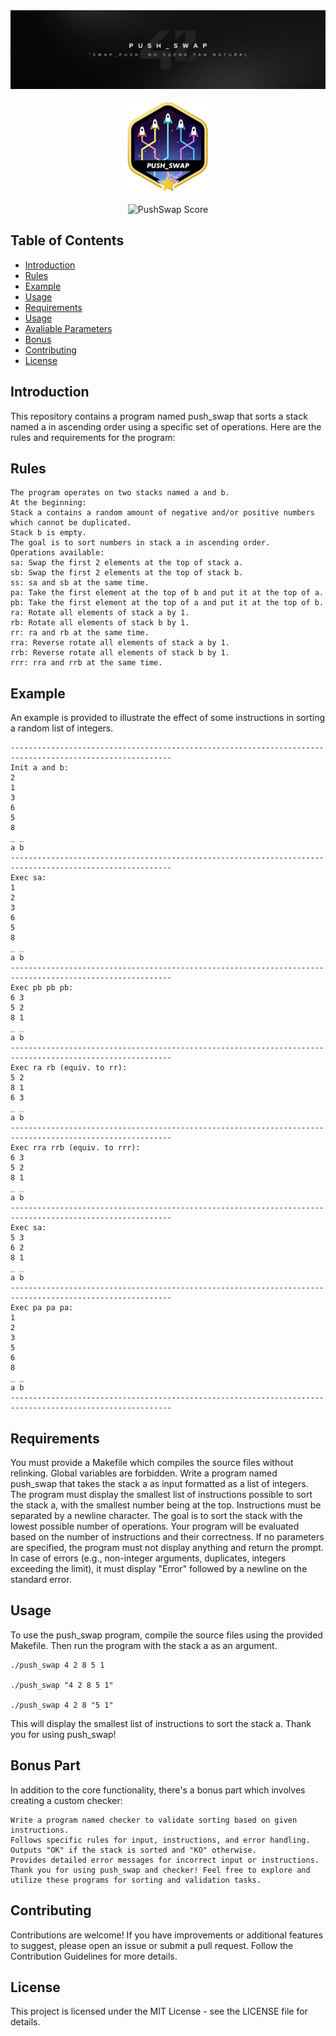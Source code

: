 <a href="https://github.com/francfer-art/42PushSwap">
  <img src ="https://raw.githubusercontent.com/15Galan/42_project-readmes/master/banners/cursus/projects/push_swap-dark.png")>
</a>

<p align="center">
  <a href="https://github.com/francfer-art/42PushSwap">
  <img src="https://raw.githubusercontent.com/mcombeau/mcombeau/main/42_badges/push_swapm.png" alt="PushSwap Logo">
  </a>
</p>

<p align="center">
  <img src="https://img.shields.io/badge/Score-Evaluating-brightgreen" alt="PushSwap Score">
</p>

## Table of Contents

- [Introduction](#introduction)
- [Rules](#rules)
- [Example](#Example)
- [Usage](#Usage)
- [Requirements](#requirements)
- [Usage](#usage)
- [Avaliable Parameters](#avaliable-parameters)
- [Bonus](#bonus)
- [Contributing](#contributing)
- [License](#license)

## Introduction

This repository contains a program named push_swap that sorts a stack named a in ascending order using a specific set of operations. Here are the rules and requirements for the program:

## Rules

```
The program operates on two stacks named a and b.
At the beginning:
Stack a contains a random amount of negative and/or positive numbers which cannot be duplicated.
Stack b is empty.
The goal is to sort numbers in stack a in ascending order.
Operations available:
sa: Swap the first 2 elements at the top of stack a.
sb: Swap the first 2 elements at the top of stack b.
ss: sa and sb at the same time.
pa: Take the first element at the top of b and put it at the top of a.
pb: Take the first element at the top of a and put it at the top of b.
ra: Rotate all elements of stack a by 1.
rb: Rotate all elements of stack b by 1.
rr: ra and rb at the same time.
rra: Reverse rotate all elements of stack a by 1.
rrb: Reverse rotate all elements of stack b by 1.
rrr: rra and rrb at the same time.
```

## Example

An example is provided to illustrate the effect of some instructions in sorting a random list of integers.

```table
----------------------------------------------------------------------------------------------------------
Init a and b:
2
1
3
6
5
8
_ _
a b
----------------------------------------------------------------------------------------------------------
Exec sa:
1
2
3
6
5
8
_ _
a b
----------------------------------------------------------------------------------------------------------
Exec pb pb pb:
6 3
5 2
8 1
_ _
a b
----------------------------------------------------------------------------------------------------------
Exec ra rb (equiv. to rr):
5 2
8 1
6 3
_ _
a b
----------------------------------------------------------------------------------------------------------
Exec rra rrb (equiv. to rrr):
6 3
5 2
8 1
_ _
a b
----------------------------------------------------------------------------------------------------------
Exec sa:
5 3
6 2
8 1
_ _
a b
----------------------------------------------------------------------------------------------------------
Exec pa pa pa:
1
2
3
5
6
8
_ _
a b
----------------------------------------------------------------------------------------------------------
```

## Requirements

You must provide a Makefile which compiles the source files without relinking.
Global variables are forbidden.
Write a program named push_swap that takes the stack a as input formatted as a list of integers.
The program must display the smallest list of instructions possible to sort the stack a, with the smallest number being at the top.
Instructions must be separated by a newline character.
The goal is to sort the stack with the lowest possible number of operations. Your program will be evaluated based on the number of instructions and their correctness.
If no parameters are specified, the program must not display anything and return the prompt.
In case of errors (e.g., non-integer arguments, duplicates, integers exceeding the limit), it must display "Error" followed by a newline on the standard error.

## Usage

To use the push_swap program, compile the source files using the provided Makefile. Then run the program with the stack a as an argument.

```
./push_swap 4 2 8 5 1

./push_swap "4 2 8 5 1"

./push_swap 4 2 8 "5 1"

```

This will display the smallest list of instructions to sort the stack a.
Thank you for using push_swap!

## Bonus Part

In addition to the core functionality, there's a bonus part which involves creating a custom checker:

```
Write a program named checker to validate sorting based on given instructions.
Follows specific rules for input, instructions, and error handling.
Outputs "OK" if the stack is sorted and "KO" otherwise.
Provides detailed error messages for incorrect input or instructions.
Thank you for using push_swap and checker! Feel free to explore and utilize these programs for sorting and validation tasks.
```

## Contributing 

Contributions are welcome! If you have improvements or additional features to suggest, please open an issue or submit a pull request. Follow the Contribution Guidelines for more details.

## License

This project is licensed under the MIT License - see the LICENSE file for details.

